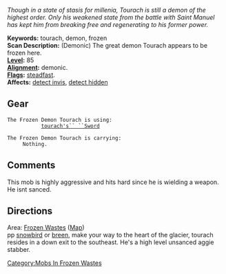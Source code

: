 *Though in a state of stasis for millenia, Tourach is still a demon of
the highest order. Only his weakened state from the battle with Saint
Manuel has kept him from breaking free and regenerating to his former
power.*

**Keywords:** tourach, demon, frozen  
**Scan Description:** (Demonic) The great demon Tourach appears to be
frozen here.  
**[Level](Level.md "wikilink"):** 85  
**[Alignment](Alignment.md "wikilink"):** demonic.  
**[Flags](:Category:_Mob_Types.md "wikilink"):**
[steadfast](Sentinel_Mobs.md "wikilink").  
**Affects:** [detect invis](Detect_Invis.md "wikilink"), [detect
hidden](Detect_Hidden.md "wikilink")  

## Gear

`The Frozen Demon Tourach is using:`  
<wielded>`           `[`tourach's`` ``Sword`](tourach's_Sword.md "wikilink")

`The Frozen Demon Tourach is carrying:`  
`     Nothing.`

## Comments

This mob is highly aggressive and hits hard since he is wielding a
weapon. He isnt sanced.

## Directions

Area: [Frozen Wastes](:Category:_Frozen_Wastes.md "wikilink")
([Map](Frozen_Wastes_Map.md "wikilink"))  
pp [snowbird](snowbird "wikilink") or [breen](breen "wikilink"), make
your way to the heart of the glacier, tourach resides in a down exit to
the southeast. He's a high level unsanced aggie stabber.

[Category:Mobs In Frozen
Wastes](Category:Mobs_In_Frozen_Wastes "wikilink")
